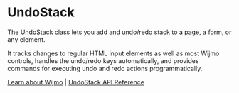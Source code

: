 UndoStack
=========

The [UndoStack](https://www.grapecity.com/wijmo/api/classes/wijmo_undo.undostack.html) class lets you add and undo/redo stack to a page, a form, or any element.

It tracks changes to regular HTML input elements as well as most Wijmo controls, handles the undo/redo keys automatically, and provides commands for executing undo and redo actions programmatically.

[Learn about Wijmo](https://www.grapecity.com/wijmo) | [UndoStack API Reference](https://www.grapecity.com/wijmo/api/classes/wijmo_undo.undostack.html)